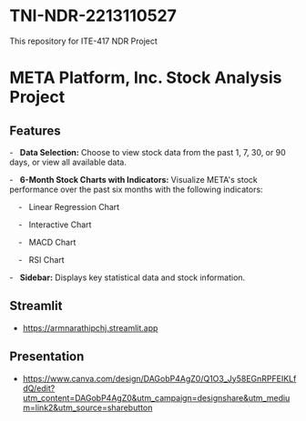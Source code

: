 # TNI-NDR-2213110527
This repository for ITE-417 NDR Project

# META Platform, Inc. Stock Analysis Project


## Features

-   **Data Selection:** Choose to view stock data from the past 1, 7, 30, or 90 days, or view all available data.

-   **6-Month Stock Charts with Indicators:** Visualize META's stock performance over the past six months with the following indicators:

    -   Linear Regression Chart

    -   Interactive Chart

    -   MACD Chart 

    -   RSI Chart 

-   **Sidebar:** Displays key statistical data and stock information.

## Streamlit 

-  https://armnarathipchj.streamlit.app

## Presentation

-  https://www.canva.com/design/DAGobP4AgZ0/Q1O3_Jy58EGnRPFEIKLfdQ/edit?utm_content=DAGobP4AgZ0&utm_campaign=designshare&utm_medium=link2&utm_source=sharebutton
